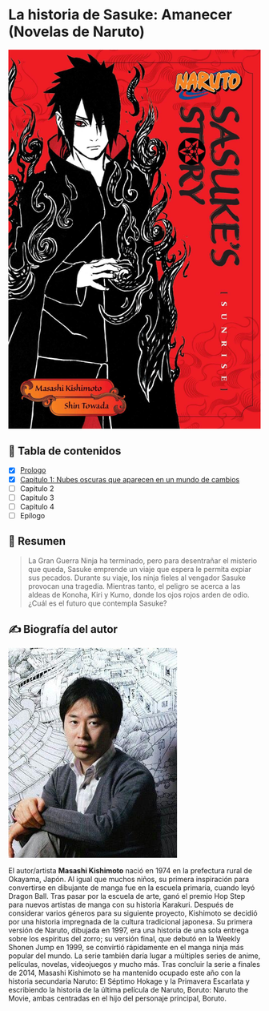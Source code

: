 # La historia de Sasuke: Amanecer (Novelas de Naruto)

![Cover of Naruto: Sasuke's Story: Sunrise (Naruto Novels)](../../README/images/sasuke-story-front-cover.jpeg)  

## 🔖 Tabla de contenidos

- [x] [Prologo](./es_prologue.md)
- [x] [Capitulo 1: Nubes oscuras que aparecen en un mundo de cambios](./es_chapter_1.md)
- [ ] Capitulo 2
- [ ] Capitulo 3
- [ ] Capitulo 4
- [ ] Epílogo

## 📖 Resumen

> La Gran Guerra Ninja ha terminado, pero para desentrañar el misterio que queda, Sasuke emprende un viaje que espera le permita expiar sus pecados. Durante su viaje, los ninja fieles al vengador Sasuke provocan una tragedia. Mientras tanto, el peligro se acerca a las aldeas de Konoha, Kiri y Kumo, donde los ojos rojos arden de odio. ¿Cuál es el futuro que contempla Sasuke?

## ✍️ Biografía del autor

![Masashi Kishimoto, author of Naruto: Sasuke's Story: Sunrise (Naruto Novels)](../../README/images/author-masashi-kishimoto.jpeg)  

El autor/artista **Masashi Kishimoto** nació en 1974 en la prefectura rural de Okayama, Japón. Al igual que muchos niños, su primera inspiración para convertirse en dibujante de manga fue en la escuela primaria, cuando leyó Dragon Ball. Tras pasar por la escuela de arte, ganó el premio Hop Step para nuevos artistas de manga con su historia Karakuri. Después de considerar varios géneros para su siguiente proyecto, Kishimoto se decidió por una historia impregnada de la cultura tradicional japonesa. Su primera versión de Naruto, dibujada en 1997, era una historia de una sola entrega sobre los espíritus del zorro; su versión final, que debutó en la Weekly Shonen Jump en 1999, se convirtió rápidamente en el manga ninja más popular del mundo. La serie también daría lugar a múltiples series de anime, películas, novelas, videojuegos y mucho más. Tras concluir la serie a finales de 2014, Masashi Kishimoto se ha mantenido ocupado este año con la historia secundaria Naruto: El Séptimo Hokage y la Primavera Escarlata y escribiendo la historia de la última película de Naruto, Boruto: Naruto the Movie, ambas centradas en el hijo del personaje principal, Boruto.